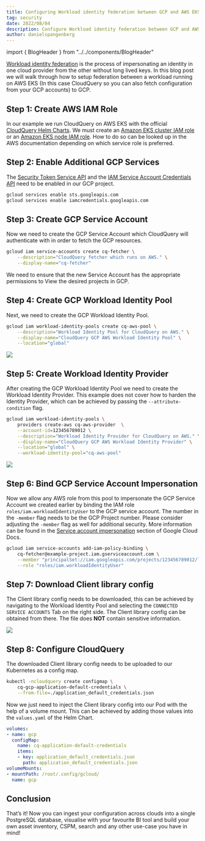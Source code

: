 ```yaml
---
title: Configuring Workload identity federation between GCP and AWS EKS
tag: security
date: 2022/08/04
description: Configure Workload identity federation between GCP and AWS EKS
author: danielspangenberg
---
```


import { BlogHeader } from "../../components/BlogHeader"

<BlogHeader/>


[Workload identity federation](https://cloud.google.com/iam/docs/configuring-workload-identity-federation) is the process of impersonating an identity in one cloud provider from the other without long lived keys. In this blog post we will walk through how to setup federation between a workload running on AWS EKS (In this case CloudQuery so you can also fetch configuration from your GCP accounts) to GCP.



## Step 1: Create AWS IAM Role

In our example we run CloudQuery on AWS EKS with the official [CloudQuery Helm Charts](https://github.com/cloudquery/helm-charts). We must create an [Amazon EKS cluster IAM role](https://docs.aws.amazon.com/eks/latest/userguide/service_IAM_role.html) or an [Amazon EKS node IAM role](https://docs.aws.amazon.com/eks/latest/userguide/create-node-role.html). How to do so can be looked up in the AWS documentation depending on which service role is preferred.


## Step 2: Enable Additional GCP Services

The [Security Token Service API](https://cloud.google.com/iam/docs/reference/sts/rest) and the [IAM Service Account Credentials API](https://cloud.google.com/iam/docs/reference/credentials/rest) need to be enabled in our GCP project.

```bash
gcloud services enable sts.googleapis.com
gcloud services enable iamcredentials.googleapis.com
```


## Step 3: Create GCP Service Account

Now we need to create the GCP Service Account which CloudQuery will authenticate with in order to fetch the GCP resources.

```bash
gcloud iam service-accounts create cq-fetcher \
    --description="CloudQuery fetcher which runs on AWS." \
    --display-name="cq-fetcher"
```

We need to ensure that the new Service Account has the appropriate permissions to View the desired projects in GCP.


## Step 4: Create GCP Workload Identity Pool

Next, we need to create the GCP Workload Identity Pool.

```bash
gcloud iam workload-identity-pools create cq-aws-pool \
    --description="Workload Identity Pool for CloudQuery on AWS." \
    --display-name="CloudQuery GCP AWS Workload Identity Pool" \
    --location="global"
```

![](/images/blog/configuring-workload-identity-federation-between-gcp-and-aws-eks/image0.png)


## Step 5: Create Workload Identity Provider

After creating the GCP Workload Identity Pool we need to create the Workload Identity Provider. This example does not cover how to harden the Identity Provider, which can be achieved by passing the `--attribute-condition` flag.

```bash
gcloud iam workload-identity-pools \
    providers create-aws cq-aws-provider  \
    --account-id=123456789012 \
    --description="Workload Identity Provider for CloudQuery on AWS." \
    --display-name="CloudQuery GCP AWS Workload Identity Provider" \
    --location="global" \
    --workload-identity-pool="cq-aws-pool"
```

![](/images/blog/configuring-workload-identity-federation-between-gcp-and-aws-eks/image1.png)


## Step 6: Bind GCP Service Account Impersonation

Now we allow any AWS role from this pool to impersonate the GCP Service Account we created earlier by binding the IAM role `roles/iam.workloadIdentityUser` to the GCP service account. The number in the `-member` flag needs to be the GCP Project number. Please consider adjusting the `-member` flag as well for additional security. More information can be found in the [Service account impersonation](https://cloud.google.com/iam/docs/workload-identity-federation#impersonation) section of Google Cloud Docs.

```bash
gcloud iam service-accounts add-iam-policy-binding \
    cq-fetcher@example-project.iam.gserviceaccount.com \
    --member "principalSet://iam.googleapis.com/projects/123456789012/locations/global/workloadIdentityPools/cq-aws-pool/*" \
    --role "roles/iam.workloadIdentityUser"
```


## Step 7: Download Client library config

The Client library config needs to be downloaded, this can be achieved by navigating to the Workload Identity Pool and selecting the `CONNECTED SERVICE ACCOUNTS` Tab on the right side. The Client library config can be obtained from there. The file does **NOT** contain sensitive information.

![](/images/blog/configuring-workload-identity-federation-between-gcp-and-aws-eks/image2.png)


## Step 8: Configure CloudQuery

The downloaded Client library config needs to be uploaded to our Kubernetes as a config map.

```bash
kubectl -ncloudquery create configmap \
    cq-gcp-application-default-credentials \
    --from-file=./application_default_credentials.json
```

Now we just need to inject the Client library config into our Pod with the help of a volume mount. This can be achieved by adding those values into the `values.yaml` of the Helm Chart.

```yaml
volumes:
- name: gcp
  configMap:
    name: cq-application-default-credentials
    items:
    - key: application_default_credentials.json
      path: application_default_credentials.json
volumeMounts:
- mountPath: /root/.config/gcloud/
  name: gcp
```


## Conclusion

That’s it! Now you can ingest your configuration across clouds into a single PostgreSQL database, visualise with your favourite BI tool and build your own asset inventory, CSPM, search and any other use-case you have in mind! 
